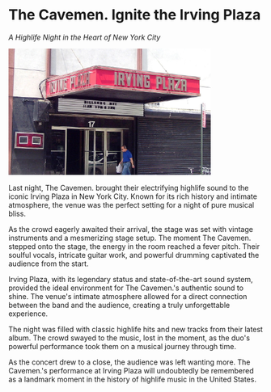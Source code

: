 # The Cavemen. Ignite the Irving Plaza

*A Highlife Night in the Heart of New York City*

![cavemen new york tour image](/public/tour-images-04.png)

Last night, The Cavemen. brought their electrifying highlife sound to the iconic Irving Plaza in New York City. Known for its rich history and intimate atmosphere, the venue was the perfect setting for a night of pure musical bliss.

As the crowd eagerly awaited their arrival, the stage was set with vintage instruments and a mesmerizing stage setup. The moment The Cavemen. stepped onto the stage, the energy in the room reached a fever pitch. Their soulful vocals, intricate guitar work, and powerful drumming captivated the audience from the start.

Irving Plaza, with its legendary status and state-of-the-art sound system, provided the ideal environment for The Cavemen.'s authentic sound to shine. The venue's intimate atmosphere allowed for a direct connection between the band and the audience, creating a truly unforgettable experience.

The night was filled with classic highlife hits and new tracks from their latest album. The crowd swayed to the music, lost in the moment, as the duo's powerful performance took them on a musical journey through time.

As the concert drew to a close, the audience was left wanting more. The Cavemen.'s performance at Irving Plaza will undoubtedly be remembered as a landmark moment in the history of highlife music in the United States.